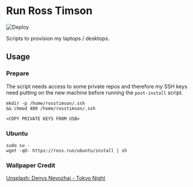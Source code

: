 # Run Ross Timson

![Deploy](https://github.com/rosstimson/run-rosstimson/workflows/Deploy/badge.svg)

Scripts to provision my laptops / desktops.

## Usage

### Prepare

The script needs access to some private repos and therefore my SSH
keys need putting on the new machine before running the `post-install`
script.

    mkdir -p /home/rosstimson/.ssh
    && chmod 400 /home/rosstimson/.ssh

    <COPY PRIVATE KEYS FROM USB>

### Ubuntu

    sudo su -
    wget -qO- https://ross.run/ubuntu/install | sh


### Wallpaper Credit

[Unsplash: Denys Nevozhai - Tokyo Night]( https://unsplash.com/@dnevozhai "Unsplash.com | Denys Nevozhai")
